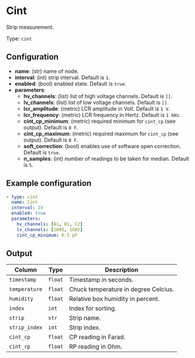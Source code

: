 # Cint

Strip measurement.

Type: `cint`

## Configuration

- **name**: (str) name of node.
- **interval**: (int) strip interval. Default is `1`.
- **enabled**: (bool) enabled state. Default is `true`.
- **parameters**:
    - **hv_channels**: (list) list of high voltage channels. Default is `[]`.
    - **lv_channels**: (list) list of low voltage channels. Default is `[]`.
    - **lcr_amplitude**: (metric) LCR amplitude in Volt. Default is `1 V`.
    - **lcr_frequency**: (metric) LCR frequency in Hertz. Default is `1 kHz`.
    - **cint_cp_minimum**: (metric) required minimum for `cint_cp` (see output). Default is `0 F`.
    - **cint_cp_maximum**: (metric) required maximum for `cint_cp` (see output). Default is `0 F`.
    - **soft_correction**: (bool) enables use of software open correction. Default is `true`.
    - **n_samples**: (int) number of readings to be taken for median. Default is `5`.

## Example configuration

```yaml
- type: cint
  name: Cint
  interval: 14
  enabled: true
  parameters:
    hv_channels: [A1, B1, C2]
    lv_channels: [1H05, 1G02]
    cint_cp_minimum: 0.5 pF
```

## Output

| Column                    | Type    | Description |
|---------------------------|---------|-------------|
|`timestamp`                |`float`  |Timestamp in seconds. |
|`temperature`              |`float`  |Chuck temperature in degree Celcius. |
|`humidity`                 |`float`  |Relative box humidity in percent. |
|`index`                    |`int`    |Index for sorting. |
|`strip`                    |`str`    |Strip name. |
|`strip_index`              |`int`    |Strip index. |
|`cint_cp`                  |`float`  |CP reading in Farad. |
|`cint_rp`                  |`float`  |RP reading in Ohm. |
